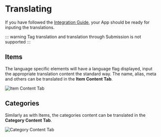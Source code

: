 # Translating

If you have followed the [Integration Guide](../README.md), your App should be ready for inputing the translations.

::: warning
Tag translation and translation through Submission is not supported
:::

## Items

The language specific elements will have a language flag displayed, input the appropriate translation content the standard way. The name, alias, meta and others can be translated in the **Item Content Tab**.

![Item Content Tab](./item-content-tab.png)

## Categories

Similarly as with Items, the categories content can be translated in the **Category Content Tab**.

![Category Content Tab](./category-content-tab.png)
